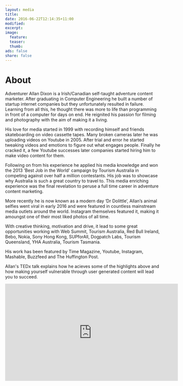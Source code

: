 ```yaml
---
layout: media
title:
date: 2016-06-22T12:14:35+11:00
modified:
excerpt:
image:
  feature:
  teaser:
  thumb:
ads: false
share: false
---
```


# About



Adventurer Allan Dixon is a Irish/Canadian self-taught adventure content marketer. After graduating in Computer Engineering he built a number of startup internet companies but they unfortunately resulted in failure. Learning from all this, he thought there was more to life than programming in front of a computer for days on end. He reignited his passion for filming and photography with the aim of making it a living.

His love for media started in 1999 with recording himself and friends skateboarding on video cassette tapes. Many broken cameras later he was uploading videos on Youtube in 2005. After trial and error he started tweaking videos and emotions to figure out what engages people. Finally he cracked it, a few Youtube successes later companies started hiring him to make video content for them.

Following on from his experience he applied his media knowledge and won the 2013 ’Best Job in the World' campaign by Tourism Australia in competing against over half a million contestants. His job was to showcase why Australia is such a great
country to travel to. This media enriching experience was the final revelation to peruse a full time career in adventure content marketing.

More recently he is now known as a modern day ‘Dr Dolittle’, Allan’s animal selfies went viral in early 2016 and were featured in countless mainstream media outlets around the world. Instagram themselves featured it, making it amoungst one of their most liked photos of all time.

With creative thinking, motivation and drive, it lead to some great opportunities working with Web Summit, Tourism Australia, Red Bull Ireland, Bebo, Nokia, Sony Hong Kong, SUPforAll, Dogpatch Labs, Tourism Queensland, YHA Australia, Tourism Tasmania.

His work has been featured by Time Magazine, Youtube, Instagram, Mashable, Buzzfeed and The Huffington Post.

Allan's TEDx talk explains how he acieves some of the highlights above and how making yourself vulnerable through user generated content will lead you to succeed.

<iframe width="560" height="315" src="https://www.youtube.com/embed/bBUBtZ6lhhk" frameborder="0" allowfullscreen></iframe>
